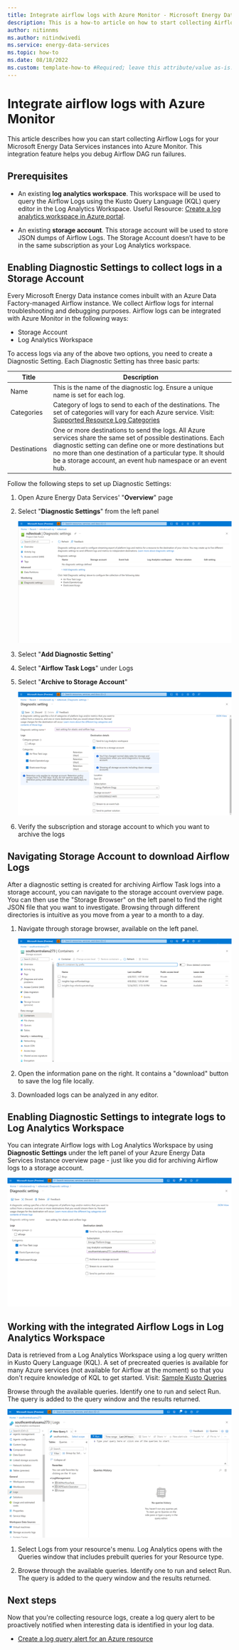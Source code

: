```yaml
---
title: Integrate airflow logs with Azure Monitor - Microsoft Energy Data Services Preview
description: This is a how-to article on how to start collecting Airflow Task logs in Azure Monitor, archiving them to a storage account, and querying them in Log Analytics Workspace.
author: nitinnms
ms.author: nitindwivedi
ms.service: energy-data-services
ms.topic: how-to 
ms.date: 08/18/2022
ms.custom: template-how-to #Required; leave this attribute/value as-is.
---
```


# Integrate airflow logs with Azure Monitor

This article describes how you can start collecting Airflow Logs for your Microsoft Energy Data Services instances into Azure Monitor. This integration feature helps you debug Airflow DAG run failures. 


## Prerequisites

* An existing **log analytics workspace**. 
    This workspace will be used to query the Airflow Logs using the Kusto Query Language (KQL) query editor in the Log Analytics Workspace. Useful Resource: [Create a log analytics workspace in Azure portal](/articles/azure-monitor/logs/quick-create-workspace.md).


* An existing **storage account**. 
    This storage account will be used to store JSON dumps of Airflow Logs. The Storage Account doesn’t have to be in the same subscription as your Log Analytics workspace. 


## Enabling Diagnostic Settings to collect logs in a Storage Account
Every Microsoft Energy Data instance comes inbuilt with an Azure Data Factory-managed Airflow instance. We collect Airflow logs for internal troubleshooting and debugging purposes. Airflow logs can be integrated with Azure Monitor in the following ways:

* Storage Account
* Log Analytics Workspace

To access logs via any of the above two options, you need to create a Diagnostic Setting. Each Diagnostic Setting has three basic parts:

| Title | Description |
|-|-|
| Name  | This is the name of the diagnostic log. Ensure a unique name is set for each log. |
| Categories | Category of logs to send to each of the destinations. The set of categories will vary for each Azure service. Visit: [Supported Resource Log Categories](/articles/azure-monitor/essentials/resource-logs-categories.md) |
| Destinations | One or more destinations to send the logs. All Azure services share the same set of possible destinations. Each diagnostic setting can define one or more destinations but no more than one destination of a particular type. It should be a storage account, an event hub namespace or an event hub. |

Follow the following steps to set up Diagnostic Settings:

1. Open Azure Energy Data Services' "**Overview**" page
1. Select "**Diagnostic Settings**" from the left panel

    [![Screenshot for Azure monitor diagnostic setting overview page. The page shows a list of existing diagnostic settings and the option to add a new one.](media/how-to-integrate-airflow-logs-with-azure-monitor/azure-monitor-diagnostic-settings-overview-page.png)](media/how-to-integrate-airflow-logs-with-azure-monitor/azure-monitor-diagnostic-settings-overview-page.png#lightbox)


1. Select "**Add Diagnostic Setting**"

1. Select "**Airflow Task Logs**" under Logs

1. Select "**Archive to Storage Account**"

    [![Screenshot for creating a diagnostic setting to archive logs to a storage account. The image shows the subscription and the storage account chosen for a diagnostic setting.](media/how-to-integrate-airflow-logs-with-azure-monitor/creating-diagnostic-setting-destination-storage-account.png)](media/how-to-integrate-airflow-logs-with-azure-monitor/creating-diagnostic-setting-destination-storage-account.png#lightbox)

6. Verify the subscription and storage account to which you want to archive the logs


## Navigating Storage Account to download Airflow Logs

After a diagnostic setting is created for archiving Airflow Task logs into a storage account, you can navigate to the storage account overview page. You can then use the "Storage Browser" on the left panel to find the right JSON file that you want to investigate. Browsing through different directories is intuitive as you move from a year to a month to a day. 

1. Navigate through storage browser, available on the left panel. 

    [![Screenshot for exploring archived logs in the containers of the storage account. The container will show logs from all the sources you have created a diagnostic setting for.](media/how-to-integrate-airflow-logs-with-azure-monitor/storage-account-containers-page-showing-collected-logs-explorer.png)](media/how-to-integrate-airflow-logs-with-azure-monitor/storage-account-containers-page-showing-collected-logs-explorer.png#lightbox)

2. Open the information pane on the right. It contains a "download" button to save the log file locally. 


1. Downloaded logs can be analyzed in any editor.



## Enabling Diagnostic Settings to integrate logs to Log Analytics Workspace

You can integrate Airflow logs with Log Analytics Workspace by using **Diagnostic Settings** under the left panel of your Azure Energy Data Services Instance overview page - just like you did for archiving Airflow logs to a storage account. 

[![Screenshot for creating a diagnostic setting to integrate with log analytics workspace. It shows the options to select subscription and log analytics workspace.](media/how-to-integrate-airflow-logs-with-azure-monitor/creating-diagnostic-setting-choosing-destination-retention.png)](media/how-to-integrate-airflow-logs-with-azure-monitor/creating-diagnostic-setting-choosing-destination-retention.png#lightbox)

## Working with the integrated Airflow Logs in Log Analytics Workspace

Data is retrieved from a Log Analytics Workspace using a log query written in Kusto Query Language (KQL). A set of precreated queries is available for many Azure services (not available for Airflow at the moment) so that you don't require knowledge of KQL to get started. Visit: [Sample Kusto Queries](/articles/data-explorer/kusto/query/samples?pivots=azuredataexplorer.md)

Browse through the available queries. Identify one to run and select Run. The query is added to the query window and the results returned.

[![Screenshot for Azure Monitor Log Analytics page for viewing collected logs. Under log management, tables from all sources will be visible.](media/how-to-integrate-airflow-logs-with-azure-monitor/azure-monitor-log-analytics-page-viewing-collected-logs.png)](media/how-to-integrate-airflow-logs-with-azure-monitor/azure-monitor-log-analytics-page-viewing-collected-logs.png#lightbox)

1. Select Logs from your resource's menu. Log Analytics opens with the Queries window that includes prebuilt queries for your Resource type.


2. Browse through the available queries. Identify one to run and select Run. The query is added to the query window and the results returned.




## Next steps
Now that you're collecting resource logs, create a log query alert to be proactively notified when interesting data is identified in your log data.

- [Create a log query alert for an Azure resource](/articles/azure-monitor/alerts/tutorial-log-alert.md)
